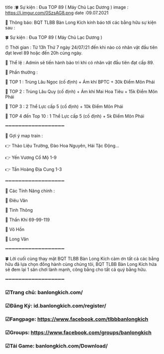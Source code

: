 title :🍀 Sự kiện : Đua TOP 89 ( Máy Chủ Lạc Dương  )
image : https://i.imgur.com/0SzsAG8.png
date  :09.07.2021

🎀 Thông báo: BQT TLBB Bàn Long Kích kính báo tới các bằng hữu sự kiện sau :

🍀 Sự kiện : Đua TOP 89 ( Máy Chủ Lạc Dương )

⏰ Thời gian : Từ 13h Thứ 7 ngày 24/07/21 đến khi nào có nhân vật đầu tiên đạt level 89 hoặc đến 20h cùng ngày.

🔰 Thể lệ : Admin sẽ tiến hành bảo trì khi có nhân vật đầu tiên đạt cấp 89.

🔰 Phần thưởng : 

🏁 TOP 1 : Trùng Lâu Ngọc (cố định) + Ám khí BPTC + 30k Điểm Môn Phái

🏁 TOP 2 : Trùng Lâu Quy (cố định) + Ám khí Mai Hoa Tiêu + 15k Điểm Môn Phái

🏁 TOP 3 : 2 Thể Lực cấp 5 (cố định) + 10k Điểm Môn Phái

🏁 TOP 4 đến Top 10 : 1 Thể Lực cấp 5 (cố định) + 5k Điểm Môn Phái

➖➖➖➖➖➖➖➖➖➖➖➖➖➖➖➖➖➖

🔷 Gợi ý map train : 

👉 Thảo Liệu Trường, Đào Hoa Nguyên, Hải Tặc Động...

👉 Yến Vương Cổ Mộ 1-9

👉 Tần Hoàng Địa Cung 1-3

➖➖➖➖➖➖➖➖➖➖➖➖➖➖➖➖➖➖

🔰 Các Tính Năng chính : 

🌾 Điêu Văn

🌾 Tinh Thông

🌾 Thần Khí 69-99-119

🌾 Võ Hồn

🌾 Long Văn

➖➖➖➖➖➖➖➖➖➖➖➖➖➖➖➖➖➖

🍀 Lời cuối cùng thay mặt BQT TLBB Bàn Long Kích cảm ơn tất cả các bằng hữu đã lựa chọn đồng hành cùng chúng tôi, BQT TLBB Bàn Long Kích  hứa sẽ đem lại 1 sân chơi lành mạnh, công bằng cho tất cả quý bằng hữu.

➖➖➖➖➖➖➖➖➖➖➖➖➖➖➖➖➖➖

### ☑Trang chủ: banlongkich.com/

### ☑Đăng Ký: id.banlongkich.com/register/

### ☑Fangpage: https://www.facebook.com/tlbbbanlongkich

### ☑Groups: https://www.facebook.com/groups/banlongkich

### ☑Tải Game: banlongkich.com/Download/
